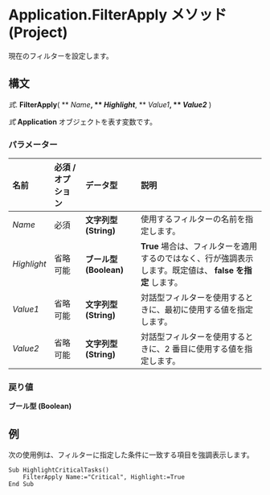 
# Application.FilterApply メソッド (Project)

現在のフィルターを設定します。


## 構文

 _式_. **FilterApply**( ** _Name_**, ** _Highlight_**, ** _Value1_**, ** _Value2_** )

 _式_ **Application** オブジェクトを表す変数です。


### パラメーター



|**名前**|**必須 / オプション**|**データ型**|**説明**|
|:-----|:-----|:-----|:-----|
| _Name_|必須|**文字列型 (String)**|使用するフィルターの名前を指定します。|
| _Highlight_|省略可能|**ブール型 (Boolean)**|**True** 場合は、フィルターを適用するのではなく、行が強調表示します。既定値は、 **false を指定** します。|
| _Value1_|省略可能|**文字列型 (String)**|対話型フィルターを使用するときに、最初に使用する値を指定します。|
| _Value2_|省略可能|**文字列型 (String)**|対話型フィルターを使用するときに、2 番目に使用する値を指定します。|

### 戻り値

 **ブール型 (Boolean)**


## 例

次の使用例は、フィルターに指定した条件に一致する項目を強調表示します。


```
Sub HighlightCriticalTasks() 
    FilterApply Name:="Critical", Highlight:=True 
End Sub
```


